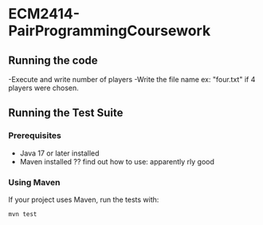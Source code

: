 # ECM2414-PairProgrammingCoursework

## Running the code
-Execute and write number of players
-Write the file name ex: "four.txt" if 4 players were chosen.

## Running the Test Suite

### Prerequisites
- Java 17 or later installed
- Maven  installed ?? find out how to use: apparently rly good 

### Using Maven
If your project uses Maven, run the tests with:
```bash
mvn test


